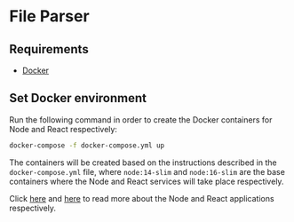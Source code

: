 # File Parser

## Requirements

* [Docker](https://www.docker.com/)


## Set Docker environment

Run the following command in order to create the Docker containers for Node and React respectively:


```sh
docker-compose -f docker-compose.yml up
```

The containers will be created based on the instructions described in the `docker-compose.yml` file, where `node:14-slim` and `node:16-slim` are the base containers where the Node and React services will take place respectively.

Click [here](https://github.com/amasrie/file-parser/tree/master/node) and [here](https://github.com/amasrie/file-parser/tree/master/react) to read more about the Node and React applications respectively.
